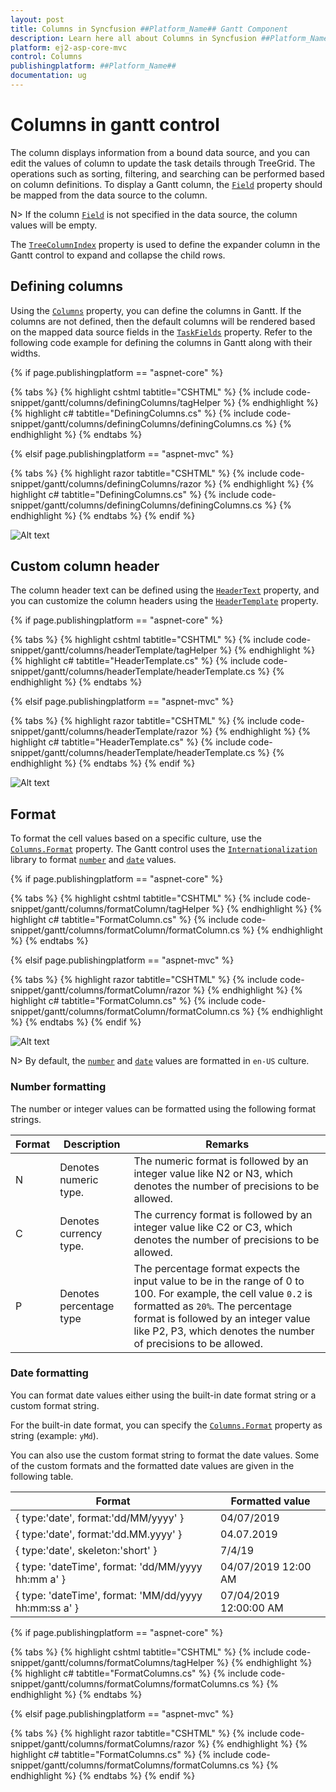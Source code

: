 ```yaml
---
layout: post
title: Columns in Syncfusion ##Platform_Name## Gantt Component
description: Learn here all about Columns in Syncfusion ##Platform_Name## Gantt component of Syncfusion Essential JS 2 and more.
platform: ej2-asp-core-mvc
control: Columns
publishingplatform: ##Platform_Name##
documentation: ug
---
```



# Columns in gantt control

The column displays information from a bound data source, and you can edit the values of column to update the task details through TreeGrid. The operations such as sorting, filtering, and searching can be performed based on column definitions. To display a Gantt column, the [`Field`](https://help.syncfusion.com/cr/aspnetcore-js2/Syncfusion.EJ2.Gantt.GanttColumn.html#Syncfusion_EJ2_Gantt_GanttColumn_Field) property should be mapped from the data source to the column.

N> If the column [`Field`](https://help.syncfusion.com/cr/aspnetcore-js2/Syncfusion.EJ2.Gantt.GanttColumn.html#Syncfusion_EJ2_Gantt_GanttColumn_Field) is not specified in the data source, the column values will be empty.

The [`TreeColumnIndex`](https://help.syncfusion.com/cr/aspnetcore-js2/Syncfusion.EJ2.Gantt.Gantt.html#Syncfusion_EJ2_Gantt_Gantt_TreeColumnIndex) property is used to define the expander column in the Gantt control to expand and collapse the child rows.

## Defining columns

Using the [`Columns`](https://help.syncfusion.com/cr/aspnetcore-js2/Syncfusion.EJ2.Gantt.Gantt.html#Syncfusion_EJ2_Gantt_Gantt_Columns) property, you can define the columns in Gantt. If the columns are not defined, then the default columns will be rendered based on the mapped data source fields in the [`TaskFields`](https://help.syncfusion.com/cr/aspnetcore-js2/Syncfusion.EJ2.Gantt.Gantt.html#Syncfusion_EJ2_Gantt_Gantt_TaskFields) property. Refer to the following code example for defining the columns in Gantt along with their widths.

{% if page.publishingplatform == "aspnet-core" %}

{% tabs %}
{% highlight cshtml tabtitle="CSHTML" %}
{% include code-snippet/gantt/columns/definingColumns/tagHelper %}
{% endhighlight %}
{% highlight c# tabtitle="DefiningColumns.cs" %}
{% include code-snippet/gantt/columns/definingColumns/definingColumns.cs %}
{% endhighlight %}
{% endtabs %}

{% elsif page.publishingplatform == "aspnet-mvc" %}

{% tabs %}
{% highlight razor tabtitle="CSHTML" %}
{% include code-snippet/gantt/columns/definingColumns/razor %}
{% endhighlight %}
{% highlight c# tabtitle="DefiningColumns.cs" %}
{% include code-snippet/gantt/columns/definingColumns/definingColumns.cs %}
{% endhighlight %}
{% endtabs %}
{% endif %}



![Alt text](images/definingColumns.png)

## Custom column header

The column header text can be defined using the [`HeaderText`](https://help.syncfusion.com/cr/aspnetcore-js2/Syncfusion.EJ2.Gantt.GanttColumn.html#Syncfusion_EJ2_Gantt_GanttColumn_HeaderText) property, and you can customize the column headers using the [`HeaderTemplate`](https://help.syncfusion.com/cr/aspnetcore-js2/Syncfusion.EJ2.Gantt.GanttColumn.html#Syncfusion_EJ2_Gantt_GanttColumn_HeaderTemplate) property.

{% if page.publishingplatform == "aspnet-core" %}

{% tabs %}
{% highlight cshtml tabtitle="CSHTML" %}
{% include code-snippet/gantt/columns/headerTemplate/tagHelper %}
{% endhighlight %}
{% highlight c# tabtitle="HeaderTemplate.cs" %}
{% include code-snippet/gantt/columns/headerTemplate/headerTemplate.cs %}
{% endhighlight %}
{% endtabs %}

{% elsif page.publishingplatform == "aspnet-mvc" %}

{% tabs %}
{% highlight razor tabtitle="CSHTML" %}
{% include code-snippet/gantt/columns/headerTemplate/razor %}
{% endhighlight %}
{% highlight c# tabtitle="HeaderTemplate.cs" %}
{% include code-snippet/gantt/columns/headerTemplate/headerTemplate.cs %}
{% endhighlight %}
{% endtabs %}
{% endif %}



![Alt text](images/headerTemplate.png)

## Format

To format the cell values based on a specific culture, use the [`Columns.Format`](https://help.syncfusion.com/cr/aspnetcore-js2/Syncfusion.EJ2.Gantt.GanttColumn.html#Syncfusion_EJ2_Gantt_GanttColumn_Format) property. The Gantt control uses the [`Internationalization`](../../common/internationalization/) library to format [`number`](../../common/internationalization/#number-formatting) and [`date`](../../common/internationalization/#manipulating-datetime) values.

{% if page.publishingplatform == "aspnet-core" %}

{% tabs %}
{% highlight cshtml tabtitle="CSHTML" %}
{% include code-snippet/gantt/columns/formatColumn/tagHelper %}
{% endhighlight %}
{% highlight c# tabtitle="FormatColumn.cs" %}
{% include code-snippet/gantt/columns/formatColumn/formatColumn.cs %}
{% endhighlight %}
{% endtabs %}

{% elsif page.publishingplatform == "aspnet-mvc" %}

{% tabs %}
{% highlight razor tabtitle="CSHTML" %}
{% include code-snippet/gantt/columns/formatColumn/razor %}
{% endhighlight %}
{% highlight c# tabtitle="FormatColumn.cs" %}
{% include code-snippet/gantt/columns/formatColumn/formatColumn.cs %}
{% endhighlight %}
{% endtabs %}
{% endif %}



![Alt text](images/formatColumn.png)

N> By default, the [`number`](../../common/internationalization/#number-formatting) and [`date`](../../common/internationalization/#manipulating-datetime) values are formatted in `en-US` culture.

### Number formatting

The number or integer values can be formatted using the following format strings.

|Format |Description |Remarks|
|-----|-----|----|
|N | Denotes numeric type. | The numeric format is followed by an integer value like N2 or N3, which denotes the number of precisions to be allowed.|
|C | Denotes currency type. | The currency format is followed by an integer value like C2 or C3, which denotes the number of precisions to be allowed.|
|P | Denotes percentage type | The percentage format expects the input value to be in the range of 0 to 100. For example, the cell value `0.2` is formatted as `20%`. The percentage format is followed by an integer value like P2, P3, which denotes the number of precisions to be allowed.|

### Date formatting

You can format date values either using the built-in date format string or a custom format string.

For the built-in date format, you can specify the [`Columns.Format`](https://help.syncfusion.com/cr/aspnetcore-js2/Syncfusion.EJ2.Gantt.GanttColumn.html#Syncfusion_EJ2_Gantt_GanttColumn_Format) property as string (example: `yMd`).

You can also use the custom format string to format the date values. Some of the custom formats and the formatted date values are given in the following table.

|Format | Formatted value|
|-----|-----|
|{ type:'date', format:'dd/MM/yyyy' } | 04/07/2019|
|{ type:'date', format:'dd.MM.yyyy' } | 04.07.2019|
|{ type:'date', skeleton:'short' } | 7/4/19|
|{ type: 'dateTime', format: 'dd/MM/yyyy hh:mm a' } | 04/07/2019 12:00 AM|
|{ type: 'dateTime', format: 'MM/dd/yyyy hh:mm:ss a' } | 07/04/2019 12:00:00 AM|

{% if page.publishingplatform == "aspnet-core" %}

{% tabs %}
{% highlight cshtml tabtitle="CSHTML" %}
{% include code-snippet/gantt/columns/formatColumns/tagHelper %}
{% endhighlight %}
{% highlight c# tabtitle="FormatColumns.cs" %}
{% include code-snippet/gantt/columns/formatColumns/formatColumns.cs %}
{% endhighlight %}
{% endtabs %}

{% elsif page.publishingplatform == "aspnet-mvc" %}

{% tabs %}
{% highlight razor tabtitle="CSHTML" %}
{% include code-snippet/gantt/columns/formatColumns/razor %}
{% endhighlight %}
{% highlight c# tabtitle="FormatColumns.cs" %}
{% include code-snippet/gantt/columns/formatColumns/formatColumns.cs %}
{% endhighlight %}
{% endtabs %}
{% endif %}